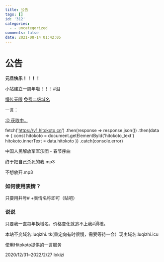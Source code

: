 ```yaml
---
title: 公告
tags: []
id: '312'
categories:
  - - uncategorized
comments: false
date: 2021-08-14 01:42:05
---
```


# 公告

**元旦快乐！！！！**

小站建立一周年啦！！！#泪

[慢传无限](http://manchuan.is-best.net/) [免费二级域名](http://myblog.gq)

一言：

[:D 获取中...](#)

fetch('https://v1.hitokoto.cn') .then(response => response.json()) .then(data => { const hitokoto = document.getElementById('hitokoto\_text') hitokoto.innerText = data.hitokoto }) .catch(console.error)

中国人民解放军军乐团 - 春节序曲

终于把自己杀死的我.mp3

不想放开.mp3

### 如何使用表情？

只要用井号# +表情名称即可（贴吧）

### 说说

只要我一直每年换域名，价格变化就追不上我#滑稽。

本站不变域名:luqizhi. tk(重定向有时很慢，需要等待一会）现主域名:luqizhi.icu

使用Hitokoto提供的一言服务

2020/12/31~2022/2/27 lokizi